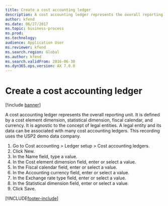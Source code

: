 ```yaml
---
title: Create a cost accounting ledger
description: A cost accounting ledger represents the overall reporting unit.
author: kfend
ms.date: 06/27/2017
ms.topic: business-process
ms.prod: 
ms.technology: 
audience: Application User
ms.reviewer: kfend
ms.search.region: Global
ms.author: kfend
ms.search.validFrom: 2016-06-30
ms.dyn365.ops.version: AX 7.0.0
---
```

# Create a cost accounting ledger

[!include [banner](../../includes/banner.md)]

A cost accounting ledger represents the overall reporting unit. It is defined by a cost element dimension, statistical dimension, fiscal calendar, and currency. It is agnostic to the concept of legal entities. A legal entity and its data can be associated with many cost accounting ledgers. This recording uses the USP2 demo data company.

1. Go to Cost accounting > Ledger setup > Cost accounting ledgers.
2. Click New.
3. In the Name field, type a value.
4. In the Cost element dimension field, enter or select a value.
5. In the Fiscal calendar field, enter or select a value.
6. In the Accounting currency field, enter or select a value.
7. In the Exchange rate type field, enter or select a value.
8. In the Statistical dimension field, enter or select a value.
9. Click Save.



[!INCLUDE[footer-include](../../../includes/footer-banner.md)]
